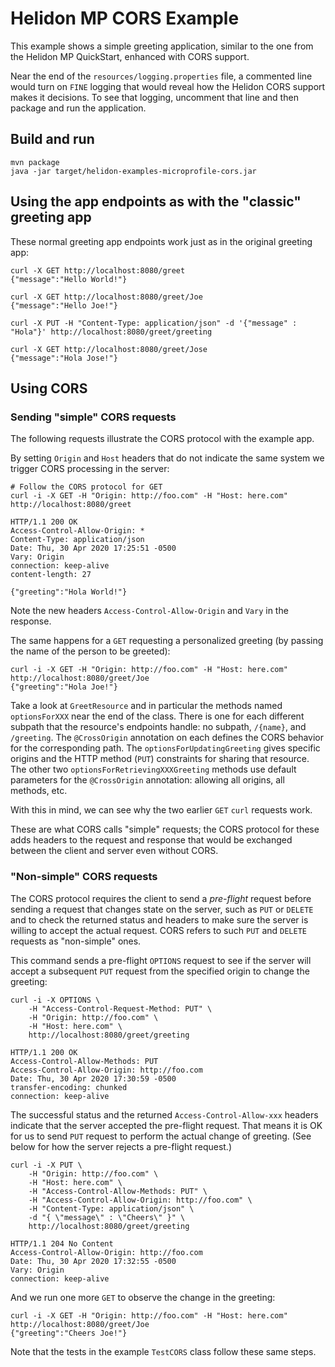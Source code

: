 # Helidon MP CORS Example

This example shows a simple greeting application, similar to the one from the 
Helidon MP QuickStart, enhanced with CORS support.

Near the end of the `resources/logging.properties` file, a commented line would turn on `FINE`
logging that would reveal how the Helidon CORS support makes it decisions. To see that logging,
uncomment that line and then package and run the application.

## Build and run

```shell
mvn package
java -jar target/helidon-examples-microprofile-cors.jar
```

## Using the app endpoints as with the "classic" greeting app

These normal greeting app endpoints work just as in the original greeting app:

```shell
curl -X GET http://localhost:8080/greet
{"message":"Hello World!"}

curl -X GET http://localhost:8080/greet/Joe
{"message":"Hello Joe!"}

curl -X PUT -H "Content-Type: application/json" -d '{"message" : "Hola"}' http://localhost:8080/greet/greeting

curl -X GET http://localhost:8080/greet/Jose
{"message":"Hola Jose!"}
```

## Using CORS

### Sending "simple" CORS requests

The following requests illustrate the CORS protocol with the example app.

By setting `Origin` and `Host` headers that do not indicate the same system we trigger CORS processing in the
 server:

```shell
# Follow the CORS protocol for GET
curl -i -X GET -H "Origin: http://foo.com" -H "Host: here.com" http://localhost:8080/greet

HTTP/1.1 200 OK
Access-Control-Allow-Origin: *
Content-Type: application/json
Date: Thu, 30 Apr 2020 17:25:51 -0500
Vary: Origin
connection: keep-alive
content-length: 27

{"greeting":"Hola World!"}
```
Note the new headers `Access-Control-Allow-Origin` and `Vary` in the response.

The same happens for a `GET` requesting a personalized greeting (by passing the name of the
 person to be greeted):
```shell
curl -i -X GET -H "Origin: http://foo.com" -H "Host: here.com" http://localhost:8080/greet/Joe
{"greeting":"Hola Joe!"}
```
Take a look at `GreetResource` and in particular the methods named `optionsForXXX` near the end of the class.
There is one for each different subpath that the resource's endpoints handle: no subpath, `/{name}`, and `/greeting`. The 
`@CrossOrigin` annotation on each defines the CORS behavior for the corresponding path. 
The `optionsForUpdatingGreeting` gives specific origins and the HTTP method (`PUT`) constraints for sharing that
resource. The other two `optionsForRetrievingXXXGreeting` methods use default parameters for the `@CrossOrigin` 
annotation: allowing all origins, all methods, etc.

With this in mind, we can see why the two earlier `GET` `curl` requests work.

These are what CORS calls "simple" requests; the CORS protocol for these adds headers to the request and response that
would be exchanged between the client and server even without CORS. 

### "Non-simple" CORS requests

The CORS protocol requires the client to send a _pre-flight_ request before sending a request
that changes state on the server, such as `PUT` or `DELETE` and to check the returned status
and headers to make sure the server is willing to accept the actual request. CORS refers to such `PUT` and `DELETE`
requests as "non-simple" ones.
   
This command sends a pre-flight `OPTIONS` request to see if the server will accept a subsequent `PUT` request from the
specified origin to change the greeting:
```shell
curl -i -X OPTIONS \
    -H "Access-Control-Request-Method: PUT" \
    -H "Origin: http://foo.com" \
    -H "Host: here.com" \
    http://localhost:8080/greet/greeting

HTTP/1.1 200 OK
Access-Control-Allow-Methods: PUT
Access-Control-Allow-Origin: http://foo.com
Date: Thu, 30 Apr 2020 17:30:59 -0500
transfer-encoding: chunked
connection: keep-alive
```
The successful status and the returned `Access-Control-Allow-xxx` headers indicate that the
 server accepted the pre-flight request. That means it is OK for us to send `PUT` request to perform the actual change 
 of greeting. (See below for how the server rejects a pre-flight request.)
```shell
curl -i -X PUT \
    -H "Origin: http://foo.com" \
    -H "Host: here.com" \
    -H "Access-Control-Allow-Methods: PUT" \
    -H "Access-Control-Allow-Origin: http://foo.com" \
    -H "Content-Type: application/json" \
    -d "{ \"message\" : \"Cheers\" }" \
    http://localhost:8080/greet/greeting

HTTP/1.1 204 No Content
Access-Control-Allow-Origin: http://foo.com
Date: Thu, 30 Apr 2020 17:32:55 -0500
Vary: Origin
connection: keep-alive
```
And we run one more `GET` to observe the change in the greeting:
```shell
curl -i -X GET -H "Origin: http://foo.com" -H "Host: here.com" http://localhost:8080/greet/Joe
{"greeting":"Cheers Joe!"}
```
Note that the tests in the example `TestCORS` class follow these same steps.


